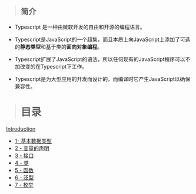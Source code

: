 > ## 简介

* Typescript 是一种由微软开发的自由和开源的编程语言。 

* Typescript是JavaScript的一个超集，而且本质上向JavaScript上添加了可选的**静态类型**和基于类的**面向对象编程**。

* Typescript扩展了JavaScript的语法，所以任何现有的JavaScript程序可以不加改变的在Typescript下工作。

* Typescript是为大型应用的开发而设计的，而编译时它产生JavaScript以确保兼容性。

> # 目录

[Introduction](README.md)

* [1- 基本数据类型](1-ji-ben-shu-ju-lei-xing.md)   
* [2 - 变量的声明](2-bian-liang-de-sheng-ming.md) 
* [3 - 接口](3-jie-kou.md)
* [4 - 类](4-lei.md)
* [5 - 函数](5-han-shu.md)
* [6 - 泛型](6-fan-xing.md)
* [7 - 枚举](7-mei-ju.md)



